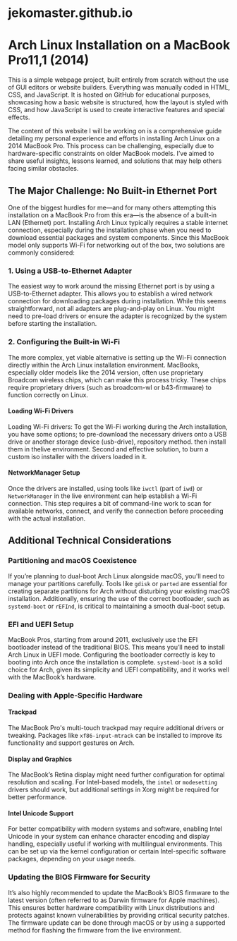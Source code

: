 # jekomaster.github.io

# Arch Linux Installation on a MacBook Pro11,1 (2014)

This is a simple webpage project, built entirely from scratch without the use of GUI editors or website builders. Everything was manually coded in HTML, CSS, and JavaScript. It is hosted on GitHub for educational purposes, showcasing how a basic website is structured, how the layout is styled with CSS, and how JavaScript is used to create interactive features and special effects.

The content of this website I will be working on is a comprehensive guide detailing my personal experience and efforts in installing Arch Linux on a 2014 MacBook Pro. This process can be challenging, especially due to hardware-specific constraints on older MacBook models. I’ve aimed to share useful insights, lessons learned, and solutions that may help others facing similar obstacles.

## The Major Challenge: No Built-in Ethernet Port

One of the biggest hurdles for me—and for many others attempting this installation on a MacBook Pro from this era—is the absence of a built-in LAN (Ethernet) port. Installing Arch Linux typically requires a stable internet connection, especially during the installation phase when you need to download essential packages and system components. Since this MacBook model only supports Wi-Fi for networking out of the box, two solutions are commonly considered:


### 1. Using a USB-to-Ethernet Adapter
The easiest way to work around the missing Ethernet port is by using a USB-to-Ethernet adapter. This allows you to establish a wired network connection for downloading packages during installation. While this seems straightforward, not all adapters are plug-and-play on Linux. You might need to pre-load drivers or ensure the adapter is recognized by the system before starting the installation.

### 2. Configuring the Built-in Wi-Fi
The more complex, yet viable alternative is setting up the Wi-Fi connection directly within the Arch Linux installation environment. MacBooks, especially older models like the 2014 version, often use proprietary Broadcom wireless chips, which can make this process tricky. These chips require proprietary drivers (such as broadcom-wl or b43-firmware) to function correctly on Linux.

#### Loading Wi-Fi Drivers
Loading Wi-Fi drivers: To get the Wi-Fi working during the Arch installation, you have some options; to pre-download the necessary drivers onto a USB drive or another storage device (usb-drive), repository method. then install them in thelive environment. Second and effective solution, to burn a custom iso installer with the drivers loaded in it.

#### NetworkManager Setup
Once the drivers are installed, using tools like `iwctl` (part of `iwd`) or `NetworkManager` in the live environment can help establish a Wi-Fi connection. This step requires a bit of command-line work to scan for available networks, connect, and verify the connection before proceeding with the actual installation.

## Additional Technical Considerations

### Partitioning and macOS Coexistence
If you’re planning to dual-boot Arch Linux alongside macOS, you'll need to manage your partitions carefully. Tools like `gdisk` or `parted` are essential for creating separate partitions for Arch without disturbing your existing macOS installation. Additionally, ensuring the use of the correct bootloader, such as `systemd-boot` or `rEFInd`, is critical to maintaining a smooth dual-boot setup.

### EFI and UEFI Setup
MacBook Pros, starting from around 2011, exclusively use the EFI bootloader instead of the traditional BIOS. This means you’ll need to install Arch Linux in UEFI mode. Configuring the bootloader correctly is key to booting into Arch once the installation is complete. `systemd-boot` is a solid choice for Arch, given its simplicity and UEFI compatibility, and it works well with the MacBook’s hardware.

### Dealing with Apple-Specific Hardware

#### Trackpad
The MacBook Pro's multi-touch trackpad may require additional drivers or tweaking. Packages like `xf86-input-mtrack` can be installed to improve its functionality and support gestures on Arch.

#### Display and Graphics
The MacBook’s Retina display might need further configuration for optimal resolution and scaling. For Intel-based models, the `intel` or `modesetting` drivers should work, but additional settings in Xorg might be required for better performance.

#### Intel Unicode Support
For better compatibility with modern systems and software, enabling Intel Unicode in your system can enhance character encoding and display handling, especially useful if working with multilingual environments. This can be set up via the kernel configuration or certain Intel-specific software packages, depending on your usage needs.

### Updating the BIOS Firmware for Security
It’s also highly recommended to update the MacBook’s BIOS firmware to the latest version (often referred to as Darwin firmware for Apple machines). This ensures better hardware compatibility with Linux distributions and protects against known vulnerabilities by providing critical security patches. The firmware update can be done through macOS or by using a supported method for flashing the firmware from the live environment.
